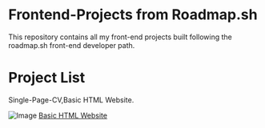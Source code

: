 # Frontend-Projects from Roadmap.sh
This repository contains all my front-end projects built following the roadmap.sh front-end developer path.

# Project List
Single-Page-CV,Basic HTML Website.

![Image](https://github.com/user-attachments/assets/52c4427f-a6f5-4cba-a16f-43d31e97a351)
<a href="https://roadmap.sh/projects/basic-html-website">Basic HTML Website</a>


